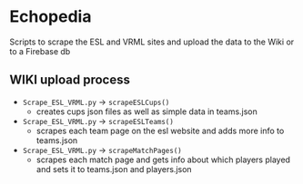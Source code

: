 # Echopedia
Scripts to scrape the ESL and VRML sites and upload the data to the Wiki or to a Firebase db

## WIKI upload process
 - `Scrape_ESL_VRML.py` -> `scrapeESLCups()`
   - creates cups json files as well as simple data in teams.json
 - `Scrape_ESL_VRML.py` -> `scrapeESLTeams()`
   - scrapes each team page on the esl website and adds more info to teams.json
 - `Scrape_ESL_VRML.py` -> `scrapeMatchPages()`
   - scrapes each match page and gets info about which players played and sets it to teams.json and players.json